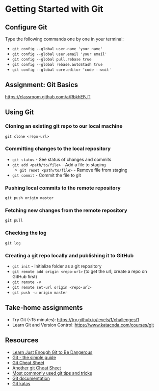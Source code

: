 # Getting Started with Git

## Configure Git

Type the following commands one by one in your terminal:

- `git config --global user.name 'your name'`
- `git config --global user.email 'your email'`
- `git config --global pull.rebase true`
- `git config --global rebase.autoStash true`
- `git config --global core.editor 'code --wait'`

## Assignment: Git Basics

https://classroom.github.com/a/RbkhEFJT

## Using Git

### Cloning an existing git repo to our local machine

    git clone <repo-url>

### Committing changes to the local repository

- `git status` - See status of changes and commits
- `git add <path/to/file>` - Add a file to staging
	- `git reset <path/to/file>` - Remove file from staging	
- `git commit` - Commit the file to git

### Pushing local commits to the remote repository

    git push origin master

### Fetching new changes from the remote repository

    git pull

### Checking the log

    git log

### Creating a git repo locally and publishing it to GitHub

- `git init` - Initialize folder as a git repository
- `git remote add origin <repo-url>` (to get the url, create a repo on GitHub first)
- `git remote -v`
- `git remote set-url origin <repo-url>`
- `git push -u origin master`

## Take-home assignments

- Try Git (~15 minutes): https://try.github.io/levels/1/challenges/1
- Learn Git and Version Control: https://www.katacoda.com/courses/git

## Resources

- [Learn Just Enough Git to Be Dangerous](https://www.learnenough.com/git-tutorial)
- [Git - the simple guide](http://rogerdudler.github.io/git-guide/)
- [Git Cheat Sheet](https://gist.github.com/akras14/3d242d80af8388ebca60)
- [Another git Cheat Sheet](https://zeroturnaround.com/rebellabs/git-commands-and-best-practices-cheat-sheet/)
- [Most commonly used git tips and tricks](https://github.com/git-tips/tips)
- [Git documentation](https://git-scm.com/docs)
- [Git katas](http://blog.schauderhaft.de/gitkata/)
